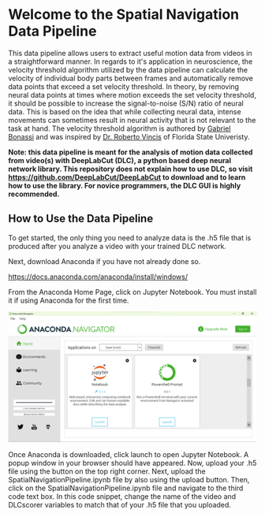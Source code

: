 # Welcome to the Spatial Navigation Data Pipeline

This data pipeline allows users to extract useful motion data from videos in a straightforward manner. In regards to it's application in neuroscience, the velocity threshold algorithm utilized by the data pipeline can calculate the velocity of individual body parts between frames and automatically remove data points that exceed a set velocity threshold. In theory, by removing neural data points at times where motion exceeds the set velocity threshold, it should be possible to increase the signal-to-noise (S/N) ratio of neural data. This is based on the idea that while collecting neural data, intense movements can sometimes result in neural activity that is not relevant to the task at hand. The velocity threshold algorithm is authored by [Gabriel Bonassi](https://www.linkedin.com/in/gabriel-bonassi-6421b5169/) and was inspired by [Dr. Roberto Vincis](https://www.bio.fsu.edu/vincislab/) of Florida State Univeristy.

**Note: this data pipeline is meant for the analysis of motion data collected from video(s) with DeepLabCut (DLC), a python based deep neural network library. This repository does not explain how to use DLC, so visit https://github.com/DeepLabCut/DeepLabCut to download and to learn how to use the library. For novice programmers, the DLC GUI is highly recommended.**

## How to Use the Data Pipeline

To get started, the only thing you need to analyze data is the .h5 file that is produced after you analyze a video with your trained DLC network.

Next, download Anaconda if you have not already done so.

https://docs.anaconda.com/anaconda/install/windows/ 

From the Anaconda Home Page, click on Jupyter Notebook. You must install it if using Anaconda for the first time.

![This is an image](https://github.com/GabrielBonassi77/Spatial-Navigation-Data-Pipeline/blob/main/Screenshot%202022-05-12%20163219.png)

Once Anaconda is downloaded, click launch to open Jupyter Notebook. A popup window in your browser should have appeared. Now, upload your .h5 file using the button on the top right corner. Next, upload the SpatialNavigationPipeline.ipynb file by also using the upload button. Then, click on the SpatialNavigationPipeline.ipynb file and navigate to the third code text box. In this code snippet, change the name of the video and DLCscorer variables to match that of your .h5 file that you uploaded.
  
